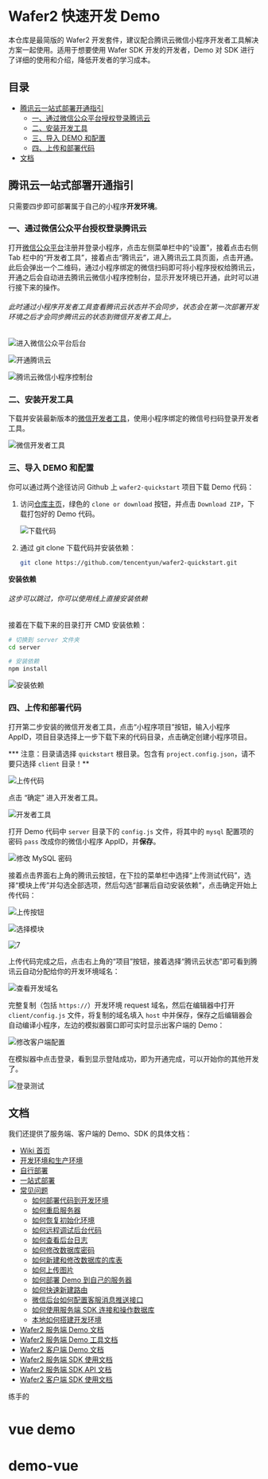 # Wafer2 快速开发 Demo

本仓库是最简版的 Wafer2 开发套件，建议配合腾讯云微信小程序开发者工具解决方案一起使用。适用于想要使用 Wafer SDK 开发的开发者，Demo 对 SDK 进行了详细的使用和介绍，降低开发者的学习成本。

## 目录

- [腾讯云一站式部署开通指引](#腾讯云一站式部署开通指引)
  - [一、通过微信公众平台授权登录腾讯云](#一通过微信公众平台授权登录腾讯云)
  - [二、安装开发工具](#二安装开发工具)
  - [三、导入 DEMO 和配置](#三导入-demo-和配置)
  - [四、上传和部署代码](#四上传和部署代码)
- [文档](#文档)

## 腾讯云一站式部署开通指引

只需要四步即可部署属于自己的小程序**开发环境**。

### 一、通过微信公众平台授权登录腾讯云

打开[微信公众平台](https://mp.weixin.qq.com)注册并登录小程序，点击左侧菜单栏中的“设置”，接着点击右侧 Tab 栏中的“开发者工具”，接着点击“腾讯云”，进入腾讯云工具页面，点击开通。此后会弹出一个二维码，通过小程序绑定的微信扫码即可将小程序授权给腾讯云，开通之后会自动进去腾讯云微信小程序控制台，显示开发环境已开通，此时可以进行接下来的操作。

###### 此时通过小程序开发者工具查看腾讯云状态并不会同步，状态会在第一次部署开发环境之后才会同步腾讯云的状态到微信开发者工具上。

![进入微信公众平台后台](https://user-images.githubusercontent.com/3380894/29357289-92f2745a-82a9-11e7-9b42-d1a530f94da2.jpg)

![开通腾讯云](https://user-images.githubusercontent.com/3380894/29357290-92f31086-82a9-11e7-818a-038a0cfd72fc.jpg)

![腾讯云微信小程序控制台](https://user-images.githubusercontent.com/3380894/29357742-2c97ba88-82ab-11e7-8947-de819ad5aa45.png)

### 二、安装开发工具

下载并安装最新版本的[微信开发者工具](https://mp.weixin.qq.com/debug/wxadoc/dev/devtools/download.html)，使用小程序绑定的微信号扫码登录开发者工具。

![微信开发者工具](https://user-images.githubusercontent.com/3380894/30306146-39fca9f0-97a9-11e7-88a7-56efcdd1b323.png)

### 三、导入 DEMO 和配置

你可以通过两个途径访问 Github 上 `wafer2-quickstart` 项目下载 Demo 代码：

1. 访问[仓库主页](https://github.com/tencentyun/wafer2-quickstart)，绿色的 `clone or download` 按钮，并点击 `Download ZIP`，下载打包好的 Demo 代码。

   ![下载代码](https://user-images.githubusercontent.com/3380894/30306680-320cd398-97ac-11e7-9f20-eda148861ee9.png)

2. 通过 git clone 下载代码并安装依赖：

   ```bash
   git clone https://github.com/tencentyun/wafer2-quickstart.git
   ```

**安装依赖**

###### 这步可以跳过，你可以使用线上直接安装依赖

接着在下载下来的目录打开 CMD 安装依赖：

```bash
# 切换到 server 文件夹
cd server

# 安装依赖
npm install
```

![安装依赖](https://user-images.githubusercontent.com/3380894/30306727-7db4733c-97ac-11e7-95d1-253bc4b9c1ea.png)

### 四、上传和部署代码

打开第二步安装的微信开发者工具，点击“小程序项目”按钮，输入小程序 AppID，项目目录选择上一步下载下来的代码目录，点击确定创建小程序项目。

*** 注意：目录请选择 `quickstart` 根目录。包含有 `project.config.json`，请不要只选择 `client` 目录！** 

![上传代码](https://user-images.githubusercontent.com/3380894/30306247-b7b63636-97a9-11e7-9b5a-daa0b2db33e6.png)

点击 “确定” 进入开发者工具。

![开发者工具](https://user-images.githubusercontent.com/3380894/30306318-0b7c442c-97aa-11e7-9080-ae47c50cec12.png)

打开 Demo 代码中 `server` 目录下的 `config.js` 文件，将其中的 `mysql` 配置项的密码 `pass` 改成你的微信小程序 AppID，并**保存**。

![修改 MySQL 密码](https://user-images.githubusercontent.com/3380894/30306357-41ac94ac-97aa-11e7-9872-7f5612f99fbc.png)

接着点击界面右上角的腾讯云按钮，在下拉的菜单栏中选择“上传测试代码”，选择“模块上传”并勾选全部选项，然后勾选“部署后自动安装依赖”，点击确定开始上传代码：

![上传按钮](https://user-images.githubusercontent.com/3380894/30306411-8c9a9aea-97aa-11e7-92bb-a571cc436b85.png)

![选择模块](https://user-images.githubusercontent.com/3380894/30306412-8df08f4e-97aa-11e7-9a5b-7ab82c58c63d.png)

![7](https://user-images.githubusercontent.com/3380894/30306455-dc3f612a-97aa-11e7-8add-d3268b63d725.png)

上传代码完成之后，点击右上角的“项目”按钮，接着选择“腾讯云状态”即可看到腾讯云自动分配给你的开发环境域名：

![查看开发域名](https://user-images.githubusercontent.com/3380894/30306493-0f7b5b48-97ab-11e7-9225-ca6c9de9fcf4.png)

完整复制（包括 `https://`）开发环境 request 域名，然后在编辑器中打开 `client/config.js` 文件，将复制的域名填入 `host` 中并保存，保存之后编辑器会自动编译小程序，左边的模拟器窗口即可实时显示出客户端的 Demo：

![修改客户端配置](https://user-images.githubusercontent.com/3380894/30306556-6b32f144-97ab-11e7-90bd-576ebbcb7588.png)

在模拟器中点击登录，看到显示登陆成功，即为开通完成，可以开始你的其他开发了。

![登录测试](https://user-images.githubusercontent.com/3380894/30306599-aa38da98-97ab-11e7-9e0f-57fa21a269f3.png)

## 文档

我们还提供了服务端、客户端的 Demo、SDK 的具体文档：

- [Wiki 首页](https://github.com/tencentyun/wafer2-startup/wiki)
- [开发环境和生产环境](https://github.com/tencentyun/wafer2-startup/wiki/%E5%BC%80%E5%8F%91%E7%8E%AF%E5%A2%83%E5%92%8C%E7%94%9F%E4%BA%A7%E7%8E%AF%E5%A2%83)
- [自行部署](https://github.com/tencentyun/wafer2-startup/wiki/%E8%87%AA%E8%A1%8C%E9%83%A8%E7%BD%B2)
- [一站式部署](https://github.com/tencentyun/wafer2-startup/blob/master/README.md)
- [常见问题](https://github.com/tencentyun/wafer2-startup/wiki/%E5%B8%B8%E8%A7%81%E9%97%AE%E9%A2%98)
  - [如何部署代码到开发环境](https://github.com/tencentyun/wafer2-startup/wiki/%E5%B8%B8%E8%A7%81%E9%97%AE%E9%A2%98#%E5%A6%82%E4%BD%95%E9%83%A8%E7%BD%B2%E4%BB%A3%E7%A0%81%E5%88%B0%E5%BC%80%E5%8F%91%E7%8E%AF%E5%A2%83)
  - [如何重启服务器](https://github.com/tencentyun/wafer2-startup/wiki/%E5%B8%B8%E8%A7%81%E9%97%AE%E9%A2%98#%E5%A6%82%E4%BD%95%E9%87%8D%E5%90%AF%E6%9C%8D%E5%8A%A1%E5%99%A8)
  - [如何恢复初始化环境](https://github.com/tencentyun/wafer2-startup/wiki/%E5%B8%B8%E8%A7%81%E9%97%AE%E9%A2%98#%E5%A6%82%E4%BD%95%E6%81%A2%E5%A4%8D%E5%88%9D%E5%A7%8B%E5%8C%96%E7%8E%AF%E5%A2%83)
  - [如何远程调试后台代码](https://github.com/tencentyun/wafer2-startup/wiki/%E5%B8%B8%E8%A7%81%E9%97%AE%E9%A2%98#%E5%A6%82%E4%BD%95%E8%BF%9C%E7%A8%8B%E8%B0%83%E8%AF%95%E5%90%8E%E5%8F%B0%E4%BB%A3%E7%A0%81)
  - [如何查看后台日志](https://github.com/tencentyun/wafer2-startup/wiki/%E5%B8%B8%E8%A7%81%E9%97%AE%E9%A2%98#%E5%A6%82%E4%BD%95%E6%9F%A5%E7%9C%8B%E5%90%8E%E5%8F%B0%E6%97%A5%E5%BF%97)
  - [如何修改数据库密码](https://github.com/tencentyun/wafer2-startup/wiki/%E5%B8%B8%E8%A7%81%E9%97%AE%E9%A2%98#%E5%A6%82%E4%BD%95%E4%BF%AE%E6%94%B9%E6%95%B0%E6%8D%AE%E5%BA%93%E5%AF%86%E7%A0%81)
  - [如何新建和修改数据库的库表](https://github.com/tencentyun/wafer2-startup/wiki/%E5%B8%B8%E8%A7%81%E9%97%AE%E9%A2%98#%E5%A6%82%E4%BD%95%E6%96%B0%E5%BB%BA%E5%92%8C%E4%BF%AE%E6%94%B9%E6%95%B0%E6%8D%AE%E5%BA%93%E7%9A%84%E5%BA%93%E8%A1%A8)
  - [如何上传图片](https://github.com/tencentyun/wafer2-startup/wiki/%E5%B8%B8%E8%A7%81%E9%97%AE%E9%A2%98#%E5%A6%82%E4%BD%95%E4%B8%8A%E4%BC%A0%E5%9B%BE%E7%89%87)
  - [如何部署 Demo 到自己的服务器](https://github.com/tencentyun/wafer2-startup/wiki/%E5%B8%B8%E8%A7%81%E9%97%AE%E9%A2%98#%E5%A6%82%E4%BD%95%E9%83%A8%E7%BD%B2-demo-%E5%88%B0%E8%87%AA%E5%B7%B1%E7%9A%84%E6%9C%8D%E5%8A%A1%E5%99%A8)
  - [如何快速新建路由](https://github.com/tencentyun/wafer2-startup/wiki/%E5%B8%B8%E8%A7%81%E9%97%AE%E9%A2%98#%E5%A6%82%E4%BD%95%E5%BF%AB%E9%80%9F%E6%96%B0%E5%BB%BA%E8%B7%AF%E7%94%B1)
  - [微信后台如何配置客服消息推送接口](https://github.com/tencentyun/wafer2-startup/wiki/%E5%B8%B8%E8%A7%81%E9%97%AE%E9%A2%98#%E5%BE%AE%E4%BF%A1%E5%90%8E%E5%8F%B0%E5%A6%82%E4%BD%95%E9%85%8D%E7%BD%AE%E5%AE%A2%E6%9C%8D%E6%B6%88%E6%81%AF%E6%8E%A8%E9%80%81%E6%8E%A5%E5%8F%A3)
  - [如何使用服务端 SDK 连接和操作数据库](https://github.com/tencentyun/wafer2-startup/wiki/%E5%B8%B8%E8%A7%81%E9%97%AE%E9%A2%98#%E5%A6%82%E4%BD%95%E4%BD%BF%E7%94%A8%E6%9C%8D%E5%8A%A1%E7%AB%AF-sdk-%E8%BF%9E%E6%8E%A5%E5%92%8C%E6%93%8D%E4%BD%9C%E6%95%B0%E6%8D%AE%E5%BA%93)
  - [本地如何搭建开发环境](https://github.com/tencentyun/wafer2-startup/wiki/%E5%B8%B8%E8%A7%81%E9%97%AE%E9%A2%98#%E6%9C%AC%E5%9C%B0%E5%A6%82%E4%BD%95%E6%90%AD%E5%BB%BA%E5%BC%80%E5%8F%91%E7%8E%AF%E5%A2%83)
- [Wafer2 服务端 Demo 文档](./server/README.md)
- [Wafer2 服务端 Demo 工具文档](./server/tools.md)
- [Wafer2 客户端 Demo 文档](./client/README.md)
- [Wafer2 服务端 SDK 使用文档](https://github.com/tencentyun/wafer2-node-sdk/blob/master/README.md)
- [Wafer2 服务端 SDK API 文档](https://github.com/tencentyun/wafer2-node-sdk/blob/master/API.md)
- [Wafer2 客户端 SDK 使用文档](https://github.com/tencentyun/wafer2-client-sdk/blob/master/README.md)

练手的
# vue demo
# demo-vue
